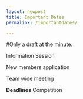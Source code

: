 ```yaml
---
layout: newpost
title: Important Dates
permalink: /importantdates/

---
```

#Only a draft at the minute.

Information Session

New members application

Team wide meeting

**Deadlines**
Competition
